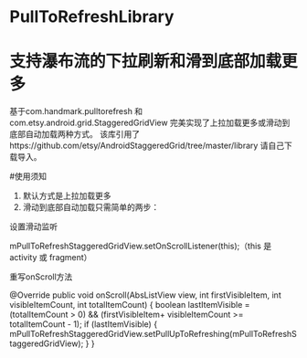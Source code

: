 # PullToRefreshLibrary
支持瀑布流的下拉刷新和滑到底部加载更多
=
基于com.handmark.pulltorefresh 和 com.etsy.android.grid.StaggeredGridView 完美实现了上拉加载更多或滑动到底部自动加载两种方式。
该库引用了https://github.com/etsy/AndroidStaggeredGrid/tree/master/library 请自己下载导入。

#使用须知
1. 默认方式是上拉加载更多
2. 滑动到底部自动加载只需简单的两步：

设置滑动监听

mPullToRefreshStaggeredGridView.setOnScrollListener(this);（this 是activity 或 fragment）

重写onScroll方法

 @Override
    public void onScroll(AbsListView view, int firstVisibleItem, int visibleItemCount, int totalItemCount) {
        boolean lastItemVisible = (totalItemCount > 0) && (firstVisibleItem+ visibleItemCount >= totalItemCount - 1);
        if (lastItemVisible) {
            mPullToRefreshStaggeredGridView.setPullUpToRefreshing(mPullToRefreshStaggeredGridView);
        }
    }
